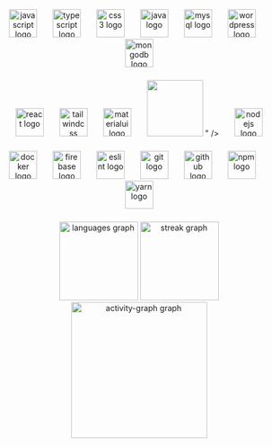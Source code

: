<div align="center">
  <img src="https://cdn.jsdelivr.net/gh/devicons/devicon/icons/javascript/javascript-original.svg" height="50" alt="javascript logo"  />
  <img width="20" />
  <img src="https://cdn.jsdelivr.net/gh/devicons/devicon/icons/typescript/typescript-original.svg" height="50" alt="typescript logo"  />
  <img width="20" />
  <img src="https://cdn.jsdelivr.net/gh/devicons/devicon/icons/css3/css3-original.svg" height="50" alt="css3 logo"  />
  <img width="20" />
  <img src="https://cdn.jsdelivr.net/gh/devicons/devicon/icons/java/java-original.svg" height="50" alt="java logo"  />
  <img width="20" />
  <img src="https://cdn.jsdelivr.net/gh/devicons/devicon/icons/mysql/mysql-original.svg" height="50" alt="mysql logo"  />
  <img width="20" />
  <img src="https://cdn.jsdelivr.net/gh/devicons/devicon/icons/wordpress/wordpress-original.svg" height="50" alt="wordpress logo"  />
  <img width="20" />
  <img src="https://cdn.jsdelivr.net/gh/devicons/devicon/icons/mongodb/mongodb-original.svg" height="50" alt="mongodb logo"  />
</div>

###

<div align="center">
  <img src="https://cdn.jsdelivr.net/gh/devicons/devicon/icons/react/react-original.svg" height="50" alt="react logo"  />
  <img width="20" />
  <img src="https://cdn.jsdelivr.net/gh/devicons/devicon/icons/tailwindcss/tailwindcss-original-wordmark.svg" height="50" alt="tailwindcss logo"  />
  <img width="20" />
  <img src="https://cdn.jsdelivr.net/gh/devicons/devicon/icons/materialui/materialui-original.svg" height="50" alt="materialui logo"  />
  <img width="20" />
  <img src="<svg xmlns="http://www.w3.org/2000/svg" x="0px" y="0px" width="100" height="100" viewBox="0 0 48 48">
<path fill="#f50057" d="M24.5,32.88c0,0-0.01-0.04-0.02-0.12C24.5,32.84,24.5,32.88,24.5,32.88z"></path><path fill="#f50057" d="M27.375,8.625c0,0-0.375-1.375,0.125-2.5s0.5-1.875-0.5-3c2-0.125,2.75,1.25,2.75,1.25l0.025,0.159 c0.118,0.766-0.278,1.494-0.946,1.888C28.219,6.781,27.563,7.437,27.375,8.625z"></path><path fill="#f50057" d="M41.63,36.24c0.02-0.21,0.34-3.04-0.38-4.36c-1.5,4.24-3,8.12-7.37,10.87 c0.62-1.25,1.62-3.25,2.62-6.25c-3,4-9,8-13.5,8.25c3.04-1.68,4.75-3.84,5.5-5.25c0,0-1.75,0.5-3.88,0.75 c2.88-1.75,4.88-4.87,3.88-9.75c-2,6.25-4.75,8.25-8.38,8.62c-3.62,0.38-6.87-1.5-6.87-1.5l1.25-0.12c0,0-3.25-2.5-2.12-5.75 c0.05-0.16,0.11-0.31,0.18-0.45c0.82-1.82,3.61-0.9,3.32,1.07v0.01c0,0,0.87,2.37,3.24,1.74c0.76-1.24,1.26-2.5,1.26-2.5l0.37,1.63 c0,0,1.75-0.75,1.75-2.13c1.5,0.57,1.88,1.28,1.97,1.59c-0.26-1.4-2.52-11.03-14.49-10.89l-2.09,1.94 c-0.14,0.13-0.36,0.02-0.34-0.16L7.71,22l0.14-0.14c-0.04,0.01-0.09,0-0.13,0L7.71,22l-0.82,0.76c-0.14,0.13-0.36,0.02-0.34-0.16 l0.1-1.02c-1.74-0.74-1.9-2.7-1.9-2.7S2.58,18.27,3.5,15.5C4,14,5.2,13.85,5.71,13.97c0.65,0.15,1.32,0.16,1.94-0.09 c0.9-0.36,2.05-1.05,2.85-2.38C12,9,14.25,8,19.12,8c6.45,0,9.05,1.98,9.35,2.22c-0.18-0.21-1.27-1.66,1.03-3.84 c2.27-2.16,1.86-2.67,1.77-2.75c0.34,0.1,4.75,1.6,5.23,7.37c0.5,6-6.5,7.25-6.5,7.25s9,1.75,9.12-6.75 c1.76,1,5.38,4.75,5.88,12.88C45.49,32.26,41.84,36.03,41.63,36.24z"></path><path fill="#f50057" d="M7.85,21.86L7.71,22l0.01-0.14C7.76,21.86,7.81,21.87,7.85,21.86z"></path><path fill="#f50057" d="M7.85,21.86L7.71,22l0.01-0.14C7.76,21.86,7.81,21.87,7.85,21.86z"></path>
</svg>"  />
  <img width="20" />
  <img src="https://cdn.jsdelivr.net/gh/devicons/devicon/icons/nodejs/nodejs-original.svg" height="50" alt="nodejs logo"  />
</div>

###

<div align="center">
  <img src="https://cdn.jsdelivr.net/gh/devicons/devicon/icons/docker/docker-original.svg" height="50" alt="docker logo"  />
  <img width="20" />
  <img src="https://cdn.jsdelivr.net/gh/devicons/devicon/icons/firebase/firebase-plain.svg" height="50" alt="firebase logo"  />
  <img width="20" />
  <img src="https://cdn.jsdelivr.net/gh/devicons/devicon/icons/eslint/eslint-original.svg" height="50" alt="eslint logo"  />
  <img width="20" />
  <img src="https://cdn.jsdelivr.net/gh/devicons/devicon/icons/git/git-original.svg" height="50" alt="git logo"  />
  <img width="20" />
  <img src="https://cdn.jsdelivr.net/gh/devicons/devicon/icons/github/github-original.svg" height="50" alt="github logo"  />
  <img width="20" />
  <img src="https://cdn.jsdelivr.net/gh/devicons/devicon/icons/npm/npm-original-wordmark.svg" height="50" alt="npm logo"  />
  <img width="20" />
  <img src="https://cdn.jsdelivr.net/gh/devicons/devicon/icons/yarn/yarn-original.svg" height="50" alt="yarn logo"  />
</div>

###

<div align="center">
  <img src="https://github-readme-stats.vercel.app/api/top-langs?username=Bhathiyaprasad&locale=en&hide_title=true&layout=compact&card_width=320&langs_count=5&theme=gruvbox&hide_border=true&order=2" height="140" alt="languages graph"  />
  <img src="https://streak-stats.demolab.com?user=Bhathiyaprasad&locale=en&mode=daily&theme=gruvbox&hide_border=true&border_radius=5&order=3" height="140" alt="streak graph"  />
  <img src="https://github-readme-activity-graph.vercel.app/graph?username=Bhathiyaprasad&radius=16&theme=gruvbox&area=true&order=5&hide_border=true&hide_title=true" height="242" alt="activity-graph graph"  />
</div>

###
